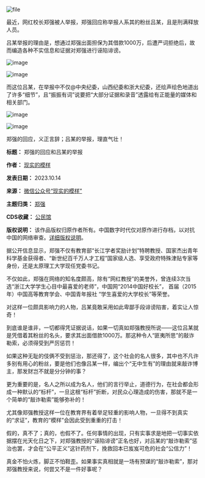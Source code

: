 ![file](https://chinadigitaltimes.net/chinese/files/2023/10/image-1697280649549.png)


最近，网红校长郑强被人举报，郑强回应称举报人系其的粉丝吕某，且是刑满释放人员。


吕某举报的理由是，想通过郑强出面担保为其借款1000万，后遭严词拒绝后，故而编造各种不实信息和证据对郑强进行诬陷诽谤。


![image](https://chinadigitaltimes.net/chinese/files/2023/10/post-701113-652a734c62276.)


![image](https://chinadigitaltimes.net/chinese/files/2023/10/post-701113-652a734c68df5.)


而这位吕某，在举报中不仅@中央纪委，山西纪委和浙大纪委，还绘声绘色地道出了许多“细节”，且“振振有词”说要把“大部分证据和录音”透露给有正能量的媒体和相关部门。


![image](https://chinadigitaltimes.net/chinese/files/2023/10/post-701113-652a734c7bfef.png)


![image](https://chinadigitaltimes.net/chinese/files/2023/10/post-701113-652a734c8de15.png)


郑强的回应，义正言辞；吕某的举报，理直气壮！




**标题：** 郑强的回应和吕某的举报  

**作者：** [现实的模样](https://chinadigitaltimes.net/space/现实的模样)  

**发表日期：** 2023.10.14  

**来源：** [微信公众号“现实的模样”](https://web.archive.org/web/https://mp.weixin.qq.com/s/D_i1txMbA9QeQVXChTxsHw)  

**主题归类：** [郑强](https://chinadigitaltimes.net/space/郑强)  

**CDS收藏：** [公民馆](https://chinadigitaltimes.net/space/%E5%85%AC%E6%B0%91%E9%A6%86)  

**版权说明：** 该作品版权归原作者所有。中国数字时代仅对原作进行存档，以对抗中国的网络审查。[详细版权说明](https://chinadigitaltimes.net/chinese/copyright)。


据公开信息显示，郑强不仅有教育部“长江学者奖励计划”特聘教授、国家杰出青年科学基金获得者、“新世纪百千万人才工程”国家级人选、享受政府特殊津贴专家等身份，还是太原理工大学现任党委书记。


不仅如此，郑强在网络的知名度颇高，除有“网红教授”的美誉外，曾连续3次当选“浙江大学学生心目中最喜爱的老师”，中国网“2014中国好校长”， 首届（2015年）中国高等教育学会、中国青年报社 “学生喜爱的大学校长”等荣誉。


对这样一位颇具影响力的人物，吕某竟敢采用如此卑鄙手段诽谤陷害，着实让人惊奇！


到底谁是谁非，一切都得凭证据说话，如果一切真如郑强教授所说——这位吕某就是凭借着其粉丝的名头，要求其出面借款1000万。那这种令人“匪夷所思”的敲诈勒索，必须得受到严厉惩罚！


如果这种无耻的伎俩不受到惩治，那还得了，这个社会的名人很多，其中也不凡许多别有用心的粉丝，要是他们也像吕某一样，编出个“无中生有”的理由就来敲诈博主，那发财岂不就是分分钟的事？


更为重要的是，名人之所以成为名人，他们的言行举止，道德行为，在社会都会形成一种默认的“标杆”，一旦这根“标杆”折断，对民众心理造成的伤害，那就不是一个简单的“敲诈勒索”能够弥补的！


尤其像郑强教授这样一位在教育界有着举足轻重的影响人物，一旦得不到真实的“求证”，教育的“模样”会因此受到重重的打击！


假的，真不了；真的，也假不了。任何事情的出现，只有实事求是地把一切事实依据摆在光天化日之下，对郑强教授的“诬陷诽谤”正名也好，对吕某的“敲诈勒索”惩治也罢，才会在“公平正义”这针药剂下，挽救回本已岌岌可危的社会“公信力”！


真金不怕火炼，脚正不怕鞋歪。如果事实真相就是一场有预谋的“敲诈勒索”，那对郑强教授来说，何尝又不是一件好事呢？

